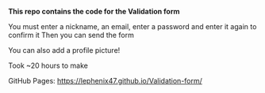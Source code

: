 **This repo contains the code for the Validation form**

You must enter a nickname, an email, enter a password and enter it again to confirm it
Then you can send the form

You can also add a profile picture!

Took ~20 hours to make

GitHub Pages: https://lephenix47.github.io/Validation-form/
